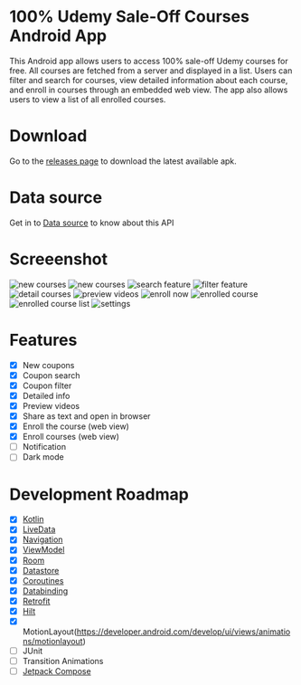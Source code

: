 # 100% Udemy Sale-Off Courses Android App

This Android app allows users to access 100% sale-off Udemy courses for free. All courses are fetched from a server and displayed in a list. Users can filter and search for courses, view detailed information about each course, and enroll in courses through an embedded web view. The app also allows users to view a list of all enrolled courses.

# Download
Go to the [releases page](https://github.com/Huythanh0x/AndroidUdemyCoupon/releases) to download the latest available apk.

# Data source

Get in to [Data source](https://github.com/Huythanh0x/UdemyCouponKtorServer) to know about this API

# Screeenshot

![new courses](screenshot/new_coupons_1.jpg)
![new courses](screenshot/new_coupons_2.jpg)
![search feature](screenshot/search_feature.jpg)
![filter feature](screenshot/filter_feature.jpg)
![detail courses](screenshot/detail_course.jpg)
![preview videos](screenshot/preview_videos.jpg)
![enroll now](screenshot/enroll_for_free.jpg)
![enrolled course](screenshot/enrolled_course.jpg)
![enrolled course list](screenshot/enrolled_course_list.jpg)
![settings](screenshot/settings.jpg)

# Features 

- [x] New coupons
- [x] Coupon search
- [x] Coupon filter
- [x] Detailed info
- [x] Preview videos
- [x] Share as text and open in browser
- [x] Enroll the course (web view)
- [x] Enroll courses (web view)
- [ ] Notification
- [ ] Dark mode

# Development Roadmap

- [x] [Kotlin](https://kotlinlang.org/)
- [x] [LiveData](https://developer.android.com/topic/libraries/architecture/livedata)
- [x] [Navigation](https://developer.android.com/topic/libraries/architecture/navigation)
- [x] [ViewModel](https://developer.android.com/topic/libraries/architecture/viewmodel)
- [x] [Room](https://developer.android.com/topic/libraries/architecture/room)
- [x] [Datastore](https://developer.android.com/topic/libraries/architecture/datastore)
- [x] [Coroutines](https://developer.android.com/topic/libraries/architecture/coroutines)
- [x] [Databinding](https://developer.android.com/topic/libraries/data-binding)
- [x] [Retrofit](https://square.github.io/retrofit/)
- [x] [Hilt](https://developer.android.com/training/dependency-injection/hilt-android)
- [x] MotionLayout(https://developer.android.com/develop/ui/views/animations/motionlayout)
- [ ] JUnit
- [ ] Transition Animations
- [ ] [Jetpack Compose](#)